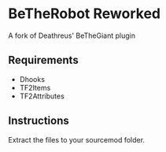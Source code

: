 # BeTheRobot Reworked
A fork of Deathreus' BeTheGiant plugin
## Requirements
- Dhooks
- TF2Items
- TF2Attributes
## Instructions
Extract the files to your sourcemod folder.
